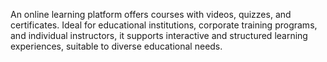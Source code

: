 An online learning platform offers courses with videos, quizzes, and certificates.
Ideal for educational institutions, corporate training programs, and individual instructors, 
it supports interactive and structured learning experiences, suitable to diverse educational needs.

